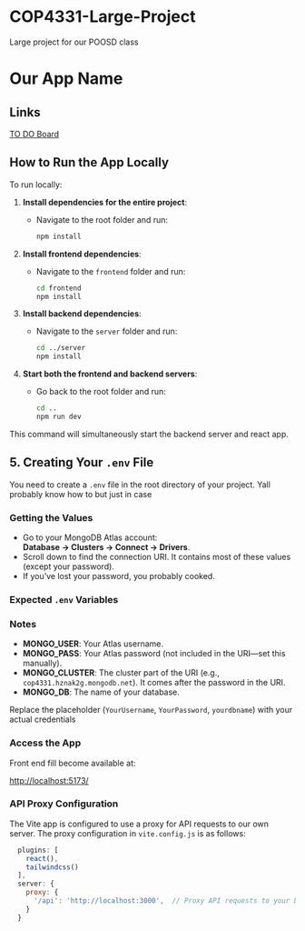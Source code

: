 # COP4331-Large-Project
Large project for our POOSD class

# Our App Name

## Links

[TO DO Board](https://github.com/users/luminousyinyang/projects/5)

## How to Run the App Locally

To run locally:

1. **Install dependencies for the entire project**:
   - Navigate to the root folder and run:
     ```bash
     npm install
     ```

2. **Install frontend dependencies**:
   - Navigate to the `frontend` folder and run:
     ```bash
     cd frontend
     npm install
     ```

3. **Install backend dependencies**:
   - Navigate to the `server` folder and run:
     ```bash
     cd ../server
     npm install
     ```

4. **Start both the frontend and backend servers**:
   - Go back to the root folder and run:
     ```bash
     cd ..
     npm run dev
     ```

This command will simultaneously start the backend server and react app.

## 5. Creating Your `.env` File

You need to create a `.env` file in the root directory of your project. Yall probably know how to but just in case

### Getting the Values
- Go to your MongoDB Atlas account:  
  **Database → Clusters → Connect → Drivers**.  
- Scroll down to find the connection URI. It contains most of these values (except your password).  
- If you’ve lost your password, you probably cooked.

### Expected `.env` Variables

### Notes
- **MONGO_USER**: Your Atlas username.
- **MONGO_PASS**: Your Atlas password (not included in the URI—set this manually).
- **MONGO_CLUSTER**: The cluster part of the URI (e.g., `cop4331.hznak2g.mongodb.net`). It comes after the password in the URI.
- **MONGO_DB**: The name of your database.

Replace the placeholder (`YourUsername`, `YourPassword`, `yourdbname`) with your actual credentials


### Access the App

Front end fill become available at:

[http://localhost:5173/](http://localhost:5173/)

### API Proxy Configuration

The Vite app is configured to use a proxy for API requests to our own server.  The proxy configuration in `vite.config.js` is as follows:

```javascript
  plugins: [
    react(),
    tailwindcss()
  ],
  server: {
    proxy: {
      '/api': 'http://localhost:3000',  // Proxy API requests to your backend server
    }
  }
